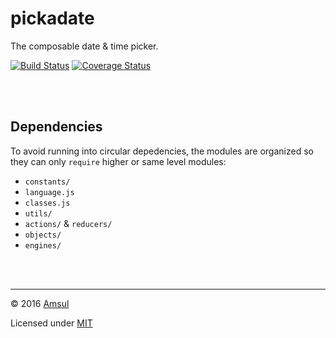 # pickadate

The composable date & time picker.

[![Build Status](https://travis-ci.org/amsul/pickadate.js.svg?branch=next)](https://travis-ci.org/amsul/pickadate.js) [![Coverage Status](https://coveralls.io/repos/github/amsul/pickadate.js/badge.svg?branch=next)](https://coveralls.io/github/amsul/pickadate.js?branch=next)



<br /><br />

## Dependencies

To avoid running into circular depedencies, the modules are organized so they can only `require` higher or same level modules:

- `constants/`
- `language.js`
- `classes.js`
- `utils/`
- `actions/` & `reducers/`
- `objects/`
- `engines/`



<br /><br />

---

© 2016 [Amsul](http://twitter.com/amsul_)

Licensed under [MIT](http://amsul.ca/MIT)